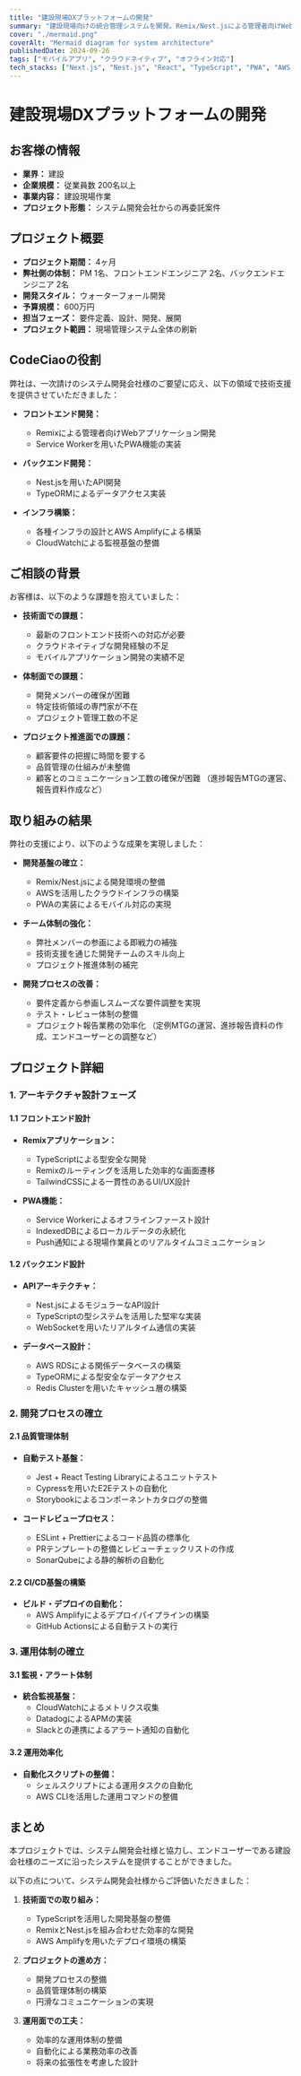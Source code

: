 ```yaml
---
title: "建設現場DXプラットフォームの開発"
summary: "建設現場向けの統合管理システムを開発。Remix/Nest.jsによる管理者向けWebアプリケーションと、Service Worker活用のPWAアプリで現場のDXを実現。AWS Amplifyでの展開とCI/CD基盤の整備により、効率的な開発・運用体制を確立。"
cover: "./mermaid.png"
coverAlt: "Mermaid diagram for system architecture"
publishedDate: 2024-09-26
tags: ["モバイルアプリ", "クラウドネイティブ", "オフライン対応"]
tech_stacks: ["Next.js", "Nest.js", "React", "TypeScript", "PWA", "AWS Amplify", "DynamoDB", "Lambda", "GitHub Actions", "Jest", "Playwright"]
---
```


# 建設現場DXプラットフォームの開発

## お客様の情報
- **業界：** 建設
- **企業規模：** 従業員数 200名以上
- **事業内容：** 建設現場作業
- **プロジェクト形態：** システム開発会社からの再委託案件

## プロジェクト概要
- **プロジェクト期間：** 4ヶ月
- **弊社側の体制：** PM 1名、フロントエンドエンジニア 2名、バックエンドエンジニア 2名
- **開発スタイル：** ウォーターフォール開発
- **予算規模：** 600万円
- **担当フェーズ：** 要件定義、設計、開発、展開
- **プロジェクト範囲：** 現場管理システム全体の刷新

## CodeCiaoの役割
弊社は、一次請けのシステム開発会社様のご要望に応え、以下の領域で技術支援を提供させていただきました：

- **フロントエンド開発：**
  - Remixによる管理者向けWebアプリケーション開発
  - Service Workerを用いたPWA機能の実装

- **バックエンド開発：**
  - Nest.jsを用いたAPI開発
  - TypeORMによるデータアクセス実装

- **インフラ構築：**
  - 各種インフラの設計とAWS Amplifyによる構築
  - CloudWatchによる監視基盤の整備

## ご相談の背景
お客様は、以下のような課題を抱えていました：

- **技術面での課題：**
  - 最新のフロントエンド技術への対応が必要
  - クラウドネイティブな開発経験の不足
  - モバイルアプリケーション開発の実績不足

- **体制面での課題：**
  - 開発メンバーの確保が困難
  - 特定技術領域の専門家が不在
  - プロジェクト管理工数の不足

- **プロジェクト推進面での課題：**
  - 顧客要件の把握に時間を要する
  - 品質管理の仕組みが未整備
  - 顧客とのコミュニケーション工数の確保が困難
    （進捗報告MTGの運営、報告資料作成など）

## 取り組みの結果
弊社の支援により、以下のような成果を実現しました：

- **開発基盤の確立：**
  - Remix/Nest.jsによる開発環境の整備
  - AWSを活用したクラウドインフラの構築
  - PWAの実装によるモバイル対応の実現

- **チーム体制の強化：**
  - 弊社メンバーの参画による即戦力の補強
  - 技術支援を通じた開発チームのスキル向上
  - プロジェクト推進体制の補完

- **開発プロセスの改善：**
  - 要件定義から参画しスムーズな要件調整を実現
  - テスト・レビュー体制の整備
  - プロジェクト報告業務の効率化
    （定例MTGの運営、進捗報告資料の作成、エンドユーザーとの調整など）

## プロジェクト詳細

### 1. アーキテクチャ設計フェーズ

#### 1.1 フロントエンド設計
- **Remixアプリケーション：**
  - TypeScriptによる型安全な開発
  - Remixのルーティングを活用した効率的な画面遷移
  - TailwindCSSによる一貫性のあるUI/UX設計

- **PWA機能：**
  - Service Workerによるオフラインファースト設計
  - IndexedDBによるローカルデータの永続化
  - Push通知による現場作業員とのリアルタイムコミュニケーション

#### 1.2 バックエンド設計
- **APIアーキテクチャ：**
  - Nest.jsによるモジュラーなAPI設計
  - TypeScriptの型システムを活用した堅牢な実装
  - WebSocketを用いたリアルタイム通信の実装

- **データベース設計：**
  - AWS RDSによる関係データベースの構築
  - TypeORMによる型安全なデータアクセス
  - Redis Clusterを用いたキャッシュ層の構築

### 2. 開発プロセスの確立

#### 2.1 品質管理体制
- **自動テスト基盤：**
  - Jest + React Testing Libraryによるユニットテスト
  - Cypressを用いたE2Eテストの自動化
  - Storybookによるコンポーネントカタログの整備

- **コードレビュープロセス：**
  - ESLint + Prettierによるコード品質の標準化
  - PRテンプレートの整備とレビューチェックリストの作成
  - SonarQubeによる静的解析の自動化

#### 2.2 CI/CD基盤の構築
- **ビルド・デプロイの自動化：**
  - AWS Amplifyによるデプロイパイプラインの構築
  - GitHub Actionsによる自動テストの実行

### 3. 運用体制の確立

#### 3.1 監視・アラート体制
- **統合監視基盤：**
  - CloudWatchによるメトリクス収集
  - DatadogによるAPMの実装
  - Slackとの連携によるアラート通知の自動化

#### 3.2 運用効率化
- **自動化スクリプトの整備：**
  - シェルスクリプトによる運用タスクの自動化
  - AWS CLIを活用した運用コマンドの整備

## まとめ

本プロジェクトでは、システム開発会社様と協力し、エンドユーザーである建設会社様のニーズに沿ったシステムを提供することができました。

以下の点について、システム開発会社様からご評価いただきました：

1. **技術面での取り組み：**
   - TypeScriptを活用した開発基盤の整備
   - RemixとNest.jsを組み合わせた効率的な開発
   - AWS Amplifyを用いたデプロイ環境の構築

2. **プロジェクトの進め方：**
   - 開発プロセスの整備
   - 品質管理体制の構築
   - 円滑なコミュニケーションの実現

3. **運用面での工夫：**
   - 効率的な運用体制の整備
   - 自動化による業務効率の改善
   - 将来の拡張性を考慮した設計
